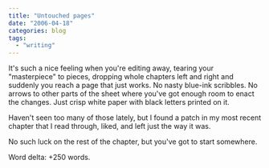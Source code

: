 ```yaml
---
title: "Untouched pages"
date: "2006-04-18"
categories: blog
tags:
  - "writing"
---
```


It's such a nice feeling when you're editing away, tearing your "masterpiece" to pieces, dropping whole chapters left and right and suddenly you reach a page that just works. No nasty blue-ink scribbles. No arrows to other parts of the sheet where you've got enough room to enact the changes. Just crisp white paper with black letters printed on it.



Haven't seen too many of those lately, but I found a patch in my most recent chapter that I read through, liked, and left just the way it was.



No such luck on the rest of the chapter, but you've got to start somewhere.



Word delta: +250 words.
